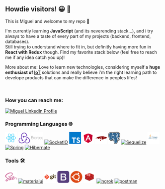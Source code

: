 ## Howdie visitors! 😀 👋

This is Miguel and welcome to my repo 🙂
<p>I'm currently learning <strong>JavaScript</strong> (and its neverending stack...), and i try always to have a taste of every part of my projects (backend, frontend, databases).
<br/>Still trying to understand where to fit in, but definitly having more fun in <strong>React with Redux</strong> though. Find my favorite stack below (feel free to reach me if any idea catch you up)!</p><p>More about me: Love to learn new technologies, considering myself a <strong>huge enthusiast of <u>IoT</u></strong> solutions and really believe i'm the right learning path to develope products that can make the difference in peoples lifes! </p>

<br/>

### How you can reach me:
<p>

  <a href="https://www.linkedin.com/in/paulo-carvalho-99353b77/">
    <img src="https://www.vectorlogo.zone/logos/linkedin/linkedin-icon.svg" alt="Miguel LinkedIn Profile" height="30" width="30">
  </a>

</p>

### Programming Languages 🌐
<img src="https://raw.githubusercontent.com/github/explore/80688e429a7d4ef2fca1e82350fe8e3517d3494d/topics/react/react.png" alt="React" width="38">  [<img src="https://raw.githubusercontent.com/github/explore/80688e429a7d4ef2fca1e82350fe8e3517d3494d/topics/redux/redux.png" alt="Redux" width="38">](https://redux.js.org/)  [<img src="https://raw.githubusercontent.com/github/explore/80688e429a7d4ef2fca1e82350fe8e3517d3494d/topics/express/express.png" alt="Express" width="38">](https://expressjs.com/) [<img src="https://devstickers.com/assets/img/pro/rd5f.png" alt="SocketIO" width="38">](https://socket.io/) [<img src="https://raw.githubusercontent.com/github/explore/80688e429a7d4ef2fca1e82350fe8e3517d3494d/topics/typescript/typescript.png" alt="typescript" width="38">](https://www.typescriptlang.org/)   [<img src="https://raw.githubusercontent.com/github/explore/80688e429a7d4ef2fca1e82350fe8e3517d3494d/topics/angular/angular.png" alt="Angular" width="38">](https://angular.io/)   [<img src="https://raw.githubusercontent.com/github/explore/80688e429a7d4ef2fca1e82350fe8e3517d3494d/topics/mongoose/mongoose.png" alt="mongoose" width="38">](https://www.mongodb.com/) [<img src="https://raw.githubusercontent.com/github/explore/80688e429a7d4ef2fca1e82350fe8e3517d3494d/topics/postgresql/postgresql.png" alt="PostgreSQL" width="38">](https://www.postgresql.org/)  [<img src="https://camo.githubusercontent.com/58e35d08b53ec029f0e3e587a28a6f65777d352f797add843d153a0db60b9d7d/68747470733a2f2f692e696d6775722e636f6d2f79764559686e5a2e706e67" alt="Sequelize" width="38">](https://sequelize.org/)   [<img src="https://raw.githubusercontent.com/github/explore/80688e429a7d4ef2fca1e82350fe8e3517d3494d/topics/java/java.png" alt="Express" width="38">](https://www.java.com/)  [<img src="https://www.clipartkey.com/mpngs/m/119-1199352_november-12th-transparent-spring-boot-icon.png" alt="Spring" width="38">](https://spring.io/)  [<img src="https://pbs.twimg.com/profile_images/914842431748739072/66NFe2g3_400x400.jpg" alt="Hibernate" width="38">](https://hibernate.org/) 
 
### Tools 🛠️

 [<img src="https://raw.githubusercontent.com/github/explore/80688e429a7d4ef2fca1e82350fe8e3517d3494d/topics/sass/sass.png" alt="sass" width="38">](https://sass-lang.com/) [<img src="https://v3.mui.com/static/images/material-ui-logo.svg" alt="materialui" width="24">](https://mui.com/) [<img src="https://raw.githubusercontent.com/github/explore/80688e429a7d4ef2fca1e82350fe8e3517d3494d/topics/git/git.png" alt="Git" width="38">](https://git-scm.com/)    [<img src="https://raw.githubusercontent.com/github/explore/80688e429a7d4ef2fca1e82350fe8e3517d3494d/topics/bootstrap/bootstrap.png" alt="vscode" width="38">](https://code.visualstudio.com/) [<img src="https://raw.githubusercontent.com/github/explore/80688e429a7d4ef2fca1e82350fe8e3517d3494d/topics/ubuntu/ubuntu.png" alt="Ubuntu" width="38">](https://ubuntu.com/)  [<img src="https://raw.githubusercontent.com/github/explore/80688e429a7d4ef2fca1e82350fe8e3517d3494d/topics/redis/redis.png" alt="Redis" width="38">](https://redis.io/)
[<img src="https://www.endtoend.ai/assets/blog/tutorial/ngrok-ssh-forwarding/ssh_ngrok.jpg" alt="ngrok" width="38">](https://ngrok.com/)  [<img src="https://sdtimes.com/wp-content/uploads/2018/03/opstman.jpg" alt="postman" width="38">](https://www.postman.com/)


